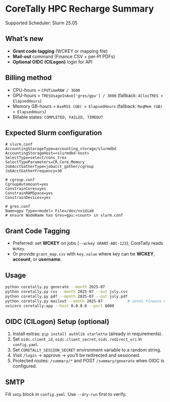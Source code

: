 # CoreTally HPC Recharge Summary
Supported Scheduler: Slurm 25.05


## What’s new
- **Grant code tagging** (WCKEY or mapping file)
- **Mail-out** command (Finance CSV + per-PI PDFs)
- **Optional OIDC (CILogon)** login for API

## Billing method
- CPU-hours = `CPUTimeRAW / 3600`
- GPU-hours = `TRESUsageInAve['gres/gpu'] / 3600` (fallback: `AllocTRES × ElapsedHours`)
- Memory GB-hours = `AveRSS (GB) × ElapsedHours` (fallback: `ReqMem (GB) × ElapsedHours`)
- Billable states: `COMPLETED, FAILED, TIMEOUT`

## Expected Slurm configuration
```
# slurm.conf
AccountingStorageType=accounting_storage/slurmdbd
AccountingStorageHost=<slurmdbd-host>
SelectType=select/cons_tres
SelectTypeParameters=CR_Core_Memory
JobAcctGatherType=jobacct_gather/cgroup
JobAcctGatherFrequency=30

# cgroup.conf
CgroupAutomount=yes
ConstrainCores=yes
ConstrainRAMSpace=yes
ConstrainDevices=yes

# gres.conf
Name=gpu Type=<model> File=/dev/nvidia0
# ensure NodeName has Gres=gpu:<count> in slurm.conf
```

## Grant Code Tagging
- Preferred: set **WCKEY** on jobs (`--wckey GRANT-ABC-123`); CoreTally reads `WcKey`.
- Or provide `grant_map.csv` with `key,value` where key can be **WCKEY**, **account**, or **username**.

## Usage
```bash
python coretally.py generate --month 2025-07
python coretally.py csv --month 2025-07 --out july.csv
python coretally.py pdf --month 2025-07 --out july.pdf
python coretally.py mailout --month 2025-07           # sends Finance CSV + PI PDFs
uvicorn coretally:app --host 0.0.0.0 --port 8000
```

## OIDC (CILogon) Setup (optional)
1. Install extras: `pip install authlib starlette` (already in requirements).
2. Set `oidc.client_id`, `oidc.client_secret`, `oidc.redirect_uri` in `config.yaml`.
3. Set `CORETALLY_SESSION_SECRET` environment variable to a random string.
4. Visit `/login` → approve → you’ll be redirected and sessioned.
5. Protected routes: `/summary/*` and POST `/summary/generate` when OIDC is configured.

## SMTP
Fill `smtp` block in `config.yaml`. Use `--dry-run` first to verify.
